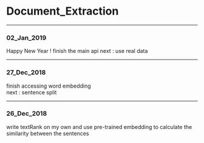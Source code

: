 # Document_Extraction

------------
### 02_Jan_2019

Happy New Year !
finish the main api
next : use real data 

------------
### 27_Dec_2018

finish accessing word embedding  
next : sentence split 

------------
### 26_Dec_2018

write textRank on my own and use pre-trained embedding to calculate the similarity between the sentences